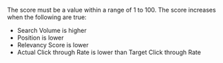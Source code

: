 The score must be a value within a range of 1 to 100. The score increases when the following are true:

* Search Volume is higher
* Position is lower
* Relevancy Score is lower
* Actual Click through Rate is lower than Target Click through Rate
